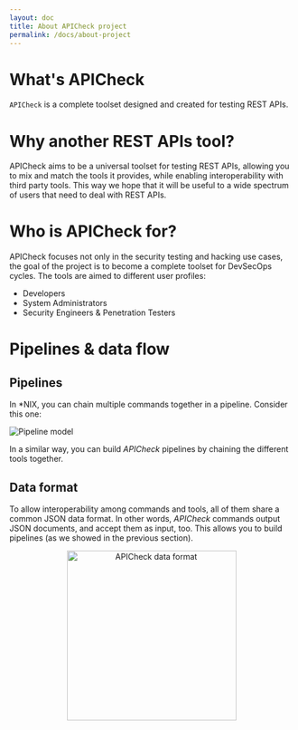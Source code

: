 ```yaml
---
layout: doc
title: About APICheck project
permalink: /docs/about-project
---
```


# What's APICheck

`APICheck` is a complete toolset designed and created for testing REST APIs.

# Why another REST APIs tool?

APICheck aims to be a universal toolset for testing REST APIs, allowing you to
mix and match the tools it provides, while enabling interoperability with third
party tools. This way we hope that it will be useful to a wide spectrum of
users that need to deal with REST APIs.

# Who is APICheck for?

APICheck focuses not only in the security testing and hacking use cases, the
goal of the project is to become a complete toolset for DevSecOps cycles. The
tools are aimed to different user profiles:

- Developers
- System Administrators
- Security Engineers & Penetration Testers

# Pipelines & data flow

## Pipelines

In *NIX, you can chain multiple commands together in a pipeline. Consider this one:

![Pipeline model](/apicheck/assets/images/apicheck_unix_pipeline.png)

In a similar way, you can build *APICheck* pipelines by chaining the different
tools together.

## Data format

To allow interoperability among commands and tools, all of them share a common
JSON data format. In other words, *APICheck* commands output JSON documents, and
accept them as input, too. This allows you to build pipelines (as we showed in
the previous section).

<div style="text-align: center">
    <img width="300px" src="/apicheck/assets/images/data_format.png" alt="APICheck data format">
</div>
